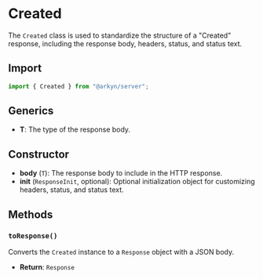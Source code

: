 # Created

The `Created` class is used to standardize the structure of a "Created" response, including the response body, headers, status, and status text.

## Import

```ts
import { Created } from "@arkyn/server";
```

## Generics

- **T**: The type of the response body.

## Constructor

- **body** (`T`): The response body to include in the HTTP response.
- **init** (`ResponseInit`, optional): Optional initialization object for customizing headers, status, and status text.

## Methods

### `toResponse()`

Converts the `Created` instance to a `Response` object with a JSON body.

- **Return**: `Response`
